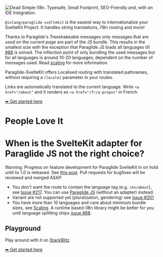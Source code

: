 ![Dead Simple i18n. Typesafe, Small Footprint, SEO-Friendly and, with an IDE Integration.](https://cdn.jsdelivr.net/gh/opral/monorepo@latest/inlang/source-code/paraglide/paraglide-sveltekit/assets/og.png)

<doc-features>
<doc-feature text-color="#0F172A" color="#E1EFF7" title="Internationalized Routing" image="https://cdn.jsdelivr.net/gh/opral/monorepo@latest/inlang/source-code/paraglide/paraglide-next/assets/i18n-routing.png"></doc-feature>
<doc-feature text-color="#0F172A" color="#E1EFF7" title="Tiny Bundle Size" image="https://cdn.jsdelivr.net/gh/opral/monorepo@latest/inlang/source-code/paraglide/paraglide-next/assets/bundle-size.png"></doc-feature>
<doc-feature text-color="#0F172A" color="#E1EFF7" title="No route Param needed" image="https://cdn.jsdelivr.net/gh/opral/monorepo@latest/inlang/source-code/paraglide/paraglide-sveltekit/assets/no-param.png"></doc-feature>
</doc-features>

`@inlang/paraglide-sveltekit` is the easiest way to internationalize your SvelteKit Project. It handles string translations, i18n routing and more! 	

Thanks to Paraglide's Treeshakeable messages only messages that are _used_ on the _current page_ are part of the JS bundle. This results in the smallest size with the exception that Paraglide JS loads all languages till [#88](https://github.com/opral/inlang-paraglide-js/issues/88) is solved. The inflection point of only bundling the used messages but for all languages is around 10-20 languages, dependent on the number of messages used. Read [scaling](https://inlang.com/m/gerre34r/library-inlang-paraglideJs/scaling) for more information. 

Paraglide-SvelteKit offers Localised routing with translated pathnames, without requiring a `[locale]` parameter in your routes.	

Links are automatically translated to the current language. Write `<a href="/about"` and it renders as `<a href="/fr/a-propos"` in French.

[➡ Get started here](/m/dxnzrydw/paraglide-sveltekit-i18n/getting-started)

# People Love It

<doc-comments>
<doc-comment text="Just tried Paraglide JS from @inlangHQ. This is how i18n should be done! Totally new level of DX for both implementation and managing translations! Superb support for SvelteKit as well ⭐" author="Patrik Engborg" icon="mdi:twitter" data-source="https://twitter.com/patrikengborg/status/1747260930873053674"></doc-comment>
<doc-comment text="Awesome library 🙂 Thanks so much! 1) The docs were simple and straight forward 2) Everything just worked.. no headaches" author="Dimitry" icon="mdi:discord" data-source="https://discord.com/channels/897438559458430986/1083724234142011392/1225658097016766574"></doc-comment>
<doc-comment text="Thank you for that huge work you have done and still doing!" author="ZerdoX-x" icon="mdi:github"></doc-comment>
</doc-comments>

# When is the SvelteKit adapter for Paraglide JS not the right choice?

Warning: Progress on feature development for Paraglide SvelteKit in on hold until lix 1.0 is released. See [this post](https://opral.substack.com/p/focus-shift-from-inlang-to-lix). Pull requests for bugfixes will be reviewed and merged ASAP.  

- You don't want the route to contain the language tag (e.g. `/en/about`), see [Issue #217](https://github.com/opral/inlang-paraglide-js/issues/217). You can use [Paraglide JS](https://inlang.com/m/gerre34r/library-inlang-paraglideJs) (without an adapter) instead. 
- Variant are not supported yet (pluralization, gendering) see [Issue #201](https://github.com/opral/inlang-paraglide-js/issues/201)
- You have more than 10 languages and care about minimum bundle sizes, see [Scaling](https://inlang.com/m/gerre34r/library-inlang-paraglideJs/scaling). A runtime based i18n library might be better for you until language splitting ships [issue #88](https://github.com/opral/inlang-paraglide-js/issues/88).

## Playground

Play around with it on [StackBlitz](https://stackblitz.com/~/github.com/lorissigrist/paraglide-sveltekit-example)

[➡ Get started here](/m/dxnzrydw/paraglide-sveltekit-i18n/getting-started)